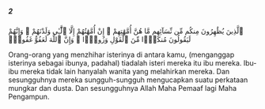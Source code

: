 ##### 2

<span class="ayah">ٱلَّذِينَ يُظَٰهِرُونَ مِنكُم مِّن نِّسَآئِهِم مَّا هُنَّ أُمَّهَٰتِهِمْ ۖ إِنْ أُمَّهَٰتُهُمْ إِلَّا ٱلَّٰٓـِٔى وَلَدْنَهُمْ ۚ وَإِنَّهُمْ لَيَقُولُونَ مُنكَرًۭا مِّنَ ٱلْقَوْلِ وَزُورًۭا ۚ وَإِنَّ ٱللَّهَ لَعَفُوٌّ غَفُورٌۭ</span>

<span class="ayah_translation">Orang-orang yang menzhihar isterinya di antara kamu, (menganggap isterinya sebagai ibunya, padahal) tiadalah isteri mereka itu ibu mereka. Ibu-ibu mereka tidak lain hanyalah wanita yang melahirkan mereka. Dan sesungguhnya mereka sungguh-sungguh mengucapkan suatu perkataan mungkar dan dusta. Dan sesungguhnya Allah Maha Pemaaf lagi Maha Pengampun.</span>
